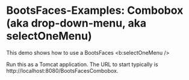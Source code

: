 # BootsFaces-Examples: Combobox (aka drop-down-menu, aka selectOneMenu)
This demo shows how to use a BootsFaces &lt;b:selectOneMenu /&gt;

Run this as a Tomcat application. The URL to start typically is http://localhost:8080/BootsFacesCombobox.